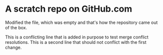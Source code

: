 # A scratch repo on GitHub.com

Modified the file, which was empty and that's how the repository came out of the box.

This is a conflicting line that is added in purpose to test merge conflict resolutions.
This is a second line that should not conflict with the first change.
